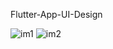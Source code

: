 Flutter-App-UI-Design

![im1](https://user-images.githubusercontent.com/20543298/59818772-1a04e400-9347-11e9-9221-a9a4aaa11c48.PNG)
![im2](https://user-images.githubusercontent.com/20543298/59818773-1a04e400-9347-11e9-8722-7c14041e614f.PNG)

